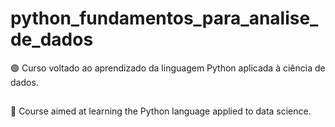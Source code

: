 # python_fundamentos_para_analise_de_dados
 
🟢
Curso voltado ao aprendizado da linguagem Python aplicada à ciência de dados.
##
🔴
Course aimed at learning the Python language applied to data science.
